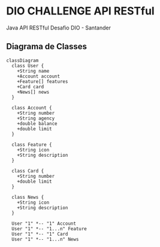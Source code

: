 # DIO CHALLENGE API RESTful
Java API RESTful Desafio DIO - Santander 

## Diagrama de Classes

```mermaid
classDiagram
  class User {
    +String name
    +Account account
    +Feature[] features
    +Card card
    +News[] news
  }

  class Account {
    +String number
    +String agency
    +double balance
    +double limit
  }

  class Feature {
    +String icon
    +String description
  }

  class Card {
    +String number
    +double limit
  }

  class News {
    +String icon
    +String description
  }

  User "1" *-- "1" Account
  User "1" *-- "1...n" Feature
  User "1" *-- "1" Card
  User "1" *-- "1...n" News
